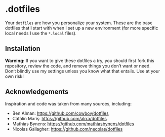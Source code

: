# .dotfiles

Your `dotfiles` are how you personalize your system. These are the base dotfiles that I start with when I set up a new environment (for more specific local needs I use the `*.local` files).

## Installation

**Warning:** If you want to give these dotfiles a try, you should first fork this repository, review the code, and remove things you don’t want or need. Don’t blindly use my settings unless you know what that entails. Use at your own risk!

## Acknowledgements

Inspiration and code was taken from many sources, including:

- Ben Alman: <https://github.com/cowboy/dotfiles>
- Cãtãlin Mariş: <https://github.com/alrra/dotfiles>
- Mathias Bynens: <https://github.com/mathiasbynens/dotfiles>
- Nicolas Gallagher: <https://github.com/necolas/dotfiles>
